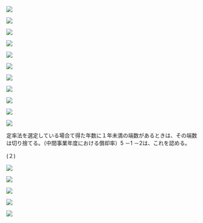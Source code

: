 ![](https://www.nta.go.jp/tmp/7ea7deb3-d953-49d7-ae7c-e32a5cdc9dc0/images/d85632bc2a19aaa1b2f3fe6ec12aedab7b1dd99e8d532add0457bbde9bdfac71.jpg)

![](https://www.nta.go.jp/tmp/7ea7deb3-d953-49d7-ae7c-e32a5cdc9dc0/images/ba6ce3500b1743f24f15fdf05f6cf2e923c07579502748d1e336aeffbaa64783.jpg)

![](https://www.nta.go.jp/tmp/7ea7deb3-d953-49d7-ae7c-e32a5cdc9dc0/images/4e9fd40e5fa7675393f5622e67063e8174d644287b75d32009ef801a2a4f78f7.jpg)

![](https://www.nta.go.jp/tmp/7ea7deb3-d953-49d7-ae7c-e32a5cdc9dc0/images/ac0f51ec42ac8e1dd3341cc97e3207525e8bdde0795c29d17c0f66c5a7b12777.jpg)

![](https://www.nta.go.jp/tmp/7ea7deb3-d953-49d7-ae7c-e32a5cdc9dc0/images/8fb054f236686042b0bd77e49e05ef3e7bc6c6d2ea33ec388bf857aed41208a3.jpg)

![](https://www.nta.go.jp/tmp/7ea7deb3-d953-49d7-ae7c-e32a5cdc9dc0/images/8d235ff32d5ed4c22969d3d3ac20d588d7b29503aadf730985f38df53ae20774.jpg)

![](https://www.nta.go.jp/tmp/7ea7deb3-d953-49d7-ae7c-e32a5cdc9dc0/images/20526dafb48b1678dc250d13ff9e6edb80ded95cb1851fd6449bec7359c74e4e.jpg)

![](https://www.nta.go.jp/tmp/7ea7deb3-d953-49d7-ae7c-e32a5cdc9dc0/images/6c21fa1de0f675fd98cecedd83275b148ffef497793c264ee394a70287e3c5a8.jpg)

![](https://www.nta.go.jp/tmp/7ea7deb3-d953-49d7-ae7c-e32a5cdc9dc0/images/2f0257b7ee0054d86657abdcdc115c347d27f42c6bae6b6bd84db80ed2b25b86.jpg)

![](https://www.nta.go.jp/tmp/7ea7deb3-d953-49d7-ae7c-e32a5cdc9dc0/images/8cea3ecaa41a549661412cb0cb20c18802e6faa25442e18d20a433e5a17e5a97.jpg)

![](https://www.nta.go.jp/tmp/7ea7deb3-d953-49d7-ae7c-e32a5cdc9dc0/images/cea034498fd93ef40b7c09c96551e8bf8580020111cd98189919063e1f7fa89e.jpg)

定率法を選定している場合て得た年数に１年未満の端数があるときは、その端数は切り捨てる。（中間事業年度における償却率）5 －1 －2は、これを認める。

(２)

![](https://www.nta.go.jp/tmp/7ea7deb3-d953-49d7-ae7c-e32a5cdc9dc0/images/ff368efe170671b7568d83acbe4ba61eecf7cb07569683c75f46e683cdba7f54.jpg)

![](https://www.nta.go.jp/tmp/7ea7deb3-d953-49d7-ae7c-e32a5cdc9dc0/images/487343a51b1f290737d1f5b43ed630fe1ae3fd404fd3bd4cbf31914dcd61114c.jpg)

![](https://www.nta.go.jp/tmp/7ea7deb3-d953-49d7-ae7c-e32a5cdc9dc0/images/93c17d0005a80cdc57cd214dcd95ca54b338f7aa6463cb7928eefbccb220a381.jpg)

![](https://www.nta.go.jp/tmp/7ea7deb3-d953-49d7-ae7c-e32a5cdc9dc0/images/010c292bdff9bc4bf76433ecbe786028516bec475cfd3fe403c9aefba002f62b.jpg)

![](https://www.nta.go.jp/tmp/7ea7deb3-d953-49d7-ae7c-e32a5cdc9dc0/images/2f5ae53d347bdb3d1b2dd1c320087c97c2132a7bf02867bc42dbb5f5ddc0dde1.jpg)